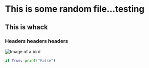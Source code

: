 # This is some random file...testing
## This is whack
### Headers headers headers

![Image of a bird](https://cdn.britannica.com/34/235834-050-C5843610/two-different-breeds-of-cats-side-by-side-outdoors-in-the-garden.jpg)

```python
if True: print("False")
```

